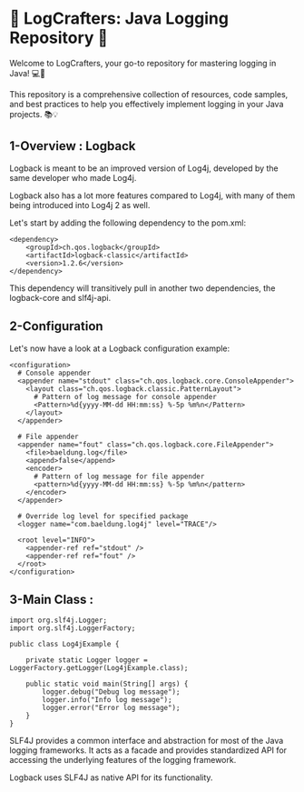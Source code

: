# 📝 LogCrafters: Java Logging Repository 🚀

Welcome to LogCrafters, your go-to repository for mastering logging in Java! 💻🌟

This repository is a comprehensive collection of resources, code samples, and best practices to help you effectively implement logging in your Java projects. 📚💡

## 1-Overview : Logback

Logback is meant to be an improved version of Log4j, developed by the same developer who made Log4j.

Logback also has a lot more features compared to Log4j, with many of them being introduced into Log4j 2 as well.

Let's start by adding the following dependency to the pom.xml:

```
<dependency>
    <groupId>ch.qos.logback</groupId>
    <artifactId>logback-classic</artifactId>
    <version>1.2.6</version>
</dependency>
```

This dependency will transitively pull in another two dependencies, the logback-core and slf4j-api.

## 2-Configuration

Let's now have a look at a Logback configuration example:

```
<configuration>
  # Console appender
  <appender name="stdout" class="ch.qos.logback.core.ConsoleAppender">
    <layout class="ch.qos.logback.classic.PatternLayout">
      # Pattern of log message for console appender
      <Pattern>%d{yyyy-MM-dd HH:mm:ss} %-5p %m%n</Pattern>
    </layout>
  </appender>

  # File appender
  <appender name="fout" class="ch.qos.logback.core.FileAppender">
    <file>baeldung.log</file>
    <append>false</append>
    <encoder>
      # Pattern of log message for file appender
      <pattern>%d{yyyy-MM-dd HH:mm:ss} %-5p %m%n</pattern>
    </encoder>
  </appender>

  # Override log level for specified package
  <logger name="com.baeldung.log4j" level="TRACE"/>

  <root level="INFO">
    <appender-ref ref="stdout" />
    <appender-ref ref="fout" />
  </root>
</configuration>
```

## 3-Main Class :

```
import org.slf4j.Logger;
import org.slf4j.LoggerFactory;

public class Log4jExample {

    private static Logger logger = LoggerFactory.getLogger(Log4jExample.class);

    public static void main(String[] args) {
        logger.debug("Debug log message");
        logger.info("Info log message");
        logger.error("Error log message");
    }
}
```

SLF4J provides a common interface and abstraction for most of the Java logging frameworks. It acts as a facade and provides standardized API for accessing the underlying features of the logging framework.

Logback uses SLF4J as native API for its functionality.
